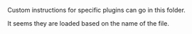 Custom instructions for specific plugins can go in this folder.

It seems they are loaded based on the name of the file.
